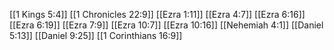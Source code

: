 [[1 Kings 5:4]]
[[1 Chronicles 22:9]]
[[Ezra 1:11]]
[[Ezra 4:7]]
[[Ezra 6:16]]
[[Ezra 6:19]]
[[Ezra 7:9]]
[[Ezra 10:7]]
[[Ezra 10:16]]
[[Nehemiah 4:1]]
[[Daniel 5:13]]
[[Daniel 9:25]]
[[1 Corinthians 16:9]]

